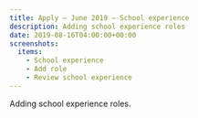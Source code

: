 ```yaml
---
title: Apply – June 2019 – School experience
description: Adding school experience roles
date: 2019-08-16T04:00:00+00:00
screenshots:
  items:
    - School experience
    - Add role
    - Review school experience
---
```


Adding school experience roles.
